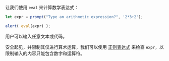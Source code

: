 让我们使用 `eval` 来计算数学表达式：

```js demo
let expr = prompt("Type an arithmetic expression?", '2*3+2');

alert( eval(expr) );
```

用户可以输入任意文本或代码。

安全起见，并限制其仅进行算术运算，我们可以使用 [正则表达式](info:regular-expressions) 来检查 `expr`，以限制输入的内容只能包含数字和运算符。
